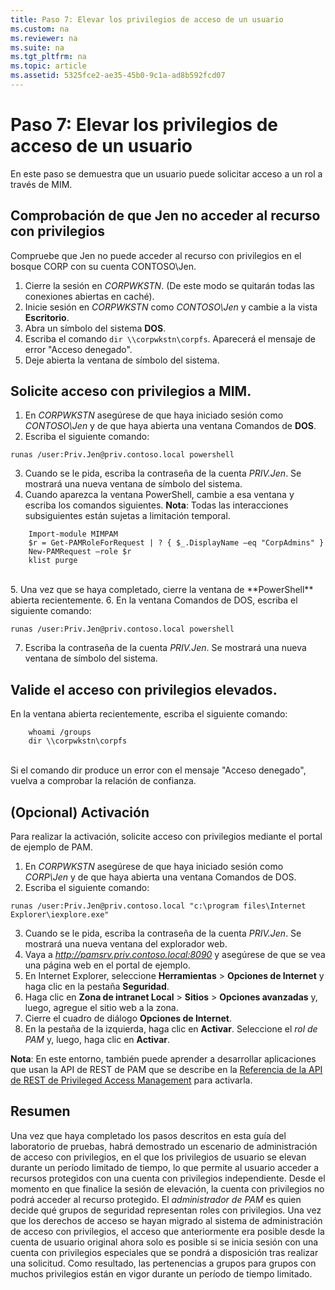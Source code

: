 ```yaml
---
title: Paso 7: Elevar los privilegios de acceso de un usuario
ms.custom: na
ms.reviewer: na
ms.suite: na
ms.tgt_pltfrm: na
ms.topic: article
ms.assetid: 5325fce2-ae35-45b0-9c1a-ad8b592fcd07
---
```

# Paso 7: Elevar los privilegios de acceso de un usuario
En este paso se demuestra que un usuario puede solicitar acceso a un rol a través de MIM.

## Comprobación de que Jen no acceder al recurso con privilegios

Compruebe que Jen no puede acceder al recurso con privilegios en el bosque CORP con su cuenta CONTOSO\Jen.

1. Cierre la sesión en *CORPWKSTN*. (De este modo se quitarán todas las conexiones abiertas en caché).
2. Inicie sesión en *CORPWKSTN* como *CONTOSO\Jen* y cambie a la vista **Escritorio**.
3. Abra un símbolo del sistema **DOS**.
4. Escriba el comando `dir \\corpwkstn\corpfs`. Aparecerá el mensaje de error "Acceso denegado".
5. Deje abierta la ventana de símbolo del sistema.

## Solicite acceso con privilegios a MIM.

1. En *CORPWKSTN* asegúrese de que haya iniciado sesión como *CONTOSO\Jen* y de que haya abierta una ventana Comandos de **DOS**.
2. Escriba el siguiente comando:

`runas /user:Priv.Jen@priv.contoso.local powershell`

3. Cuando se le pida, escriba la contraseña de la cuenta *PRIV.Jen*. Se mostrará una nueva ventana de símbolo del sistema.
4. Cuando aparezca la ventana PowerShell, cambie a esa ventana y escriba los comandos siguientes. **Nota**: Todas las interacciones subsiguientes están sujetas a limitación temporal.

```
    Import-module MIMPAM
    $r = Get-PAMRoleForRequest | ? { $_.DisplayName –eq "CorpAdmins" }
    New-PAMRequest –role $r
    klist purge
```
<br/>
5. Una vez que se haya completado, cierre la ventana de **PowerShell** abierta recientemente.
6. En la ventana Comandos de DOS, escriba el siguiente comando:

`runas /user:Priv.Jen@priv.contoso.local powershell`

7. Escriba la contraseña de la cuenta *PRIV.Jen*. Se mostrará una nueva ventana de símbolo del sistema.

## Valide el acceso con privilegios elevados.

En la ventana abierta recientemente, escriba el siguiente comando:

```
    whoami /groups
    dir \\corpwkstn\corpfs
```
<br/>
Si el comando dir produce un error con el mensaje "Acceso denegado", vuelva a comprobar la relación de confianza.

## (Opcional) Activación

Para realizar la activación, solicite acceso con privilegios mediante el portal de ejemplo de PAM.

1. En *CORPWKSTN* asegúrese de que haya iniciado sesión como *CORP\Jen* y de que haya abierta una ventana Comandos de DOS.
2. Escriba el siguiente comando:

`runas /user:Priv.Jen@priv.contoso.local "c:\program files\Internet Explorer\iexplore.exe"`

3. Cuando se le pida, escriba la contraseña de la cuenta *PRIV.Jen*. Se mostrará una nueva ventana del explorador web.
4. Vaya a *http://pamsrv.priv.contoso.local:8090* y asegúrese de que se vea una página web en el portal de ejemplo.
5. En Internet Explorer, seleccione **Herramientas** \> **Opciones de Internet** y haga clic en la pestaña **Seguridad**.
6. Haga clic en **Zona de intranet Local** \> **Sitios** \> **Opciones avanzadas** y, luego, agregue el sitio web a la zona.
7. Cierre el cuadro de diálogo **Opciones de Internet**.
8. En la pestaña de la izquierda, haga clic en **Activar**. Seleccione el *rol de PAM* y, luego, haga clic en **Activar**.

**Nota**: En este entorno, también puede aprender a desarrollar aplicaciones que usan la API de REST de PAM que se describe en la [Referencia de la API de REST de Privileged Access Management](https://msdn.microsoft.com/en-us/library/mt228271.aspx) para activarla.

## Resumen

Una vez que haya completado los pasos descritos en esta guía del laboratorio de pruebas, habrá demostrado un escenario de administración de acceso con privilegios, en el que los privilegios de usuario se elevan durante un período limitado de tiempo, lo que permite al usuario acceder a recursos protegidos con una cuenta con privilegios independiente. Desde el momento en que finalice la sesión de elevación, la cuenta con privilegios no podrá acceder al recurso protegido. El *administrador de PAM* es quien decide qué grupos de seguridad representan roles con privilegios. Una vez que los derechos de acceso se hayan migrado al sistema de administración de acceso con privilegios, el acceso que anteriormente era posible desde la cuenta de usuario original ahora solo es posible si se inicia sesión con una cuenta con privilegios especiales que se pondrá a disposición tras realizar una solicitud. Como resultado, las pertenencias a grupos para grupos con muchos privilegios están en vigor durante un período de tiempo limitado.




